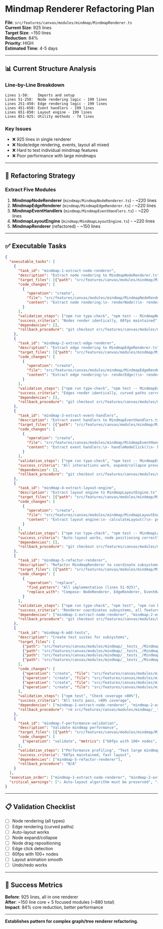 # Mindmap Renderer Refactoring Plan

**File**: `src/features/canvas/modules/mindmap/MindmapRenderer.ts`  
**Current Size**: 925 lines  
**Target Size**: ~150 lines  
**Reduction**: 84%  
**Priority**: HIGH  
**Estimated Time**: 4-5 days

---

## 📊 Current Structure Analysis

### Line-by-Line Breakdown

```
Lines 1-50:    Imports and setup
Lines 51-250:  Node rendering logic - 199 lines
Lines 251-450: Edge rendering logic - 199 lines
Lines 451-650: Event handlers - 199 lines
Lines 651-850: Layout engine - 199 lines
Lines 851-925: Utility methods - 74 lines
```

### Key Issues
- ❌ 925 lines in single renderer
- ❌ Node/edge rendering, events, layout all mixed
- ❌ Hard to test individual mindmap features
- ❌ Poor performance with large mindmaps

---

## 🎯 Refactoring Strategy

### Extract Five Modules

1. **MindmapNodeRenderer** (`mindmap/MindmapNodeRenderer.ts`) - ~220 lines
2. **MindmapEdgeRenderer** (`mindmap/MindmapEdgeRenderer.ts`) - ~220 lines
3. **MindmapEventHandlers** (`mindmap/MindmapEventHandlers.ts`) - ~220 lines
4. **MindmapLayoutEngine** (`mindmap/MindmapLayoutEngine.ts`) - ~220 lines
5. **MindmapRenderer** (refactored) - ~150 lines

---

## ✅ Executable Tasks

```json
{
  "executable_tasks": [
    {
      "task_id": "mindmap-1-extract-node-renderer",
      "description": "Extract node rendering to MindmapNodeRenderer.ts",
      "target_files": [{"path": "src/features/canvas/modules/mindmap/MindmapRenderer.ts", "line_range": "51-250"}],
      "code_changes": [
        {
          "operation": "create",
          "file": "src/features/canvas/modules/mindmap/MindmapNodeRenderer.ts",
          "content": "Extract node rendering:\n- renderNode()\n- renderNodeShape()\n- renderNodeText()\n- renderNodeIcon()\n- updateNodeVisuals()\n- batchDraw() [RAF]"
        }
      ],
      "validation_steps": ["npm run type-check", "npm test -- MindmapNodeRenderer.test.ts", "Verify nodes render"],
      "success_criteria": "Nodes render identically, 60fps maintained",
      "dependencies": [],
      "rollback_procedure": "git checkout src/features/canvas/modules/mindmap/MindmapRenderer.ts && rm src/features/canvas/modules/mindmap/MindmapNodeRenderer.ts"
    },
    {
      "task_id": "mindmap-2-extract-edge-renderer",
      "description": "Extract edge rendering to MindmapEdgeRenderer.ts",
      "target_files": [{"path": "src/features/canvas/modules/mindmap/MindmapRenderer.ts", "line_range": "251-450"}],
      "code_changes": [
        {
          "operation": "create",
          "file": "src/features/canvas/modules/mindmap/MindmapEdgeRenderer.ts",
          "content": "Extract edge rendering:\n- renderEdge()\n- renderEdgePath()\n- renderEdgeArrow()\n- updateEdgeVisuals()\n- batchDraw() [RAF]"
        }
      ],
      "validation_steps": ["npm run type-check", "npm test -- MindmapEdgeRenderer.test.ts", "Verify edges render"],
      "success_criteria": "Edges render identically, curved paths correct",
      "dependencies": [],
      "rollback_procedure": "git checkout src/features/canvas/modules/mindmap/MindmapRenderer.ts && rm src/features/canvas/modules/mindmap/MindmapEdgeRenderer.ts"
    },
    {
      "task_id": "mindmap-3-extract-event-handlers",
      "description": "Extract event handlers to MindmapEventHandlers.ts",
      "target_files": [{"path": "src/features/canvas/modules/mindmap/MindmapRenderer.ts", "line_range": "451-650"}],
      "code_changes": [
        {
          "operation": "create",
          "file": "src/features/canvas/modules/mindmap/MindmapEventHandlers.ts",
          "content": "Extract event handlers:\n- handleNodeClick()\n- handleNodeDrag()\n- handleEdgeClick()\n- handleNodeExpand()\n- handleNodeCollapse()\n- handleNodeAdd()"
        }
      ],
      "validation_steps": ["npm run type-check", "npm test -- MindmapEventHandlers.test.ts", "Verify interactions"],
      "success_criteria": "All interactions work, expand/collapse preserved",
      "dependencies": [],
      "rollback_procedure": "git checkout src/features/canvas/modules/mindmap/MindmapRenderer.ts && rm src/features/canvas/modules/mindmap/MindmapEventHandlers.ts"
    },
    {
      "task_id": "mindmap-4-extract-layout-engine",
      "description": "Extract layout engine to MindmapLayoutEngine.ts",
      "target_files": [{"path": "src/features/canvas/modules/mindmap/MindmapRenderer.ts", "line_range": "651-850"}],
      "code_changes": [
        {
          "operation": "create",
          "file": "src/features/canvas/modules/mindmap/MindmapLayoutEngine.ts",
          "content": "Extract layout engine:\n- calculateLayout()\n- positionNodes()\n- calculateNodePosition()\n- handleAutoLayout()\n- applyLayoutAnimation()"
        }
      ],
      "validation_steps": ["npm run type-check", "npm test -- MindmapLayoutEngine.test.ts", "Verify layout"],
      "success_criteria": "Auto-layout works, node positioning correct",
      "dependencies": [],
      "rollback_procedure": "git checkout src/features/canvas/modules/mindmap/MindmapRenderer.ts && rm src/features/canvas/modules/mindmap/MindmapLayoutEngine.ts"
    },
    {
      "task_id": "mindmap-5-refactor-renderer",
      "description": "Refactor MindmapRenderer to coordinate subsystems",
      "target_files": [{"path": "src/features/canvas/modules/mindmap/MindmapRenderer.ts", "line_range": "1-925"}],
      "code_changes": [
        {
          "operation": "replace",
          "find_pattern": "All implementation (lines 51-925)",
          "replace_with": "Compose: NodeRenderer, EdgeRenderer, EventHandlers, LayoutEngine"
        }
      ],
      "validation_steps": ["npm run type-check", "npm test", "npm run build"],
      "success_criteria": "Renderer coordinates subsystems, all features work",
      "dependencies": ["mindmap-1-extract-node-renderer", "mindmap-2-extract-edge-renderer", "mindmap-3-extract-event-handlers", "mindmap-4-extract-layout-engine"],
      "rollback_procedure": "git checkout src/features/canvas/modules/mindmap/"
    },
    {
      "task_id": "mindmap-6-add-tests",
      "description": "Create test suites for subsystems",
      "target_files": [
        {"path": "src/features/canvas/modules/mindmap/__tests__/MindmapNodeRenderer.test.ts", "status": "create"},
        {"path": "src/features/canvas/modules/mindmap/__tests__/MindmapEdgeRenderer.test.ts", "status": "create"},
        {"path": "src/features/canvas/modules/mindmap/__tests__/MindmapEventHandlers.test.ts", "status": "create"},
        {"path": "src/features/canvas/modules/mindmap/__tests__/MindmapLayoutEngine.test.ts", "status": "create"}
      ],
      "code_changes": [
        {"operation": "create", "file": "src/features/canvas/modules/mindmap/__tests__/MindmapNodeRenderer.test.ts", "content": "Test node rendering"},
        {"operation": "create", "file": "src/features/canvas/modules/mindmap/__tests__/MindmapEdgeRenderer.test.ts", "content": "Test edge rendering"},
        {"operation": "create", "file": "src/features/canvas/modules/mindmap/__tests__/MindmapEventHandlers.test.ts", "content": "Test event handling"},
        {"operation": "create", "file": "src/features/canvas/modules/mindmap/__tests__/MindmapLayoutEngine.test.ts", "content": "Test layout engine"}
      ],
      "validation_steps": ["npm test", "Check coverage >80%"],
      "success_criteria": "All tests pass, >80% coverage",
      "dependencies": ["mindmap-1-extract-node-renderer", "mindmap-2-extract-edge-renderer", "mindmap-3-extract-event-handlers", "mindmap-4-extract-layout-engine"],
      "rollback_procedure": "rm src/features/canvas/modules/mindmap/__tests__/*.test.ts"
    },
    {
      "task_id": "mindmap-7-performance-validation",
      "description": "Validate mindmap performance",
      "target_files": [{"path": "src/features/canvas/modules/mindmap/MindmapRenderer.ts", "validation": "performance"}],
      "code_changes": [
        {"operation": "validate", "metrics": ["60fps with 100+ nodes", "Layout calculation <100ms", "RAF batching active"]}
      ],
      "validation_steps": ["Performance profiling", "Test large mindmaps"],
      "success_criteria": "60fps maintained, fast layout",
      "dependencies": ["mindmap-5-refactor-renderer"],
      "rollback_procedure": "N/A"
    }
  ],
  "execution_order": ["mindmap-1-extract-node-renderer", "mindmap-2-extract-edge-renderer", "mindmap-3-extract-event-handlers", "mindmap-4-extract-layout-engine", "mindmap-5-refactor-renderer", "mindmap-6-add-tests", "mindmap-7-performance-validation"],
  "critical_warnings": ["⚠️ Auto-layout algorithm must be preserved", "⚠️ Edge curve calculations critical", "⚠️ Expand/collapse animation timing", "⚠️ RAF batching for performance"]
}
```

---

## 📋 Validation Checklist

- [ ] Node rendering (all types)
- [ ] Edge rendering (curved paths)
- [ ] Auto-layout works
- [ ] Node expand/collapse
- [ ] Node drag repositioning
- [ ] Edge click detection
- [ ] 60fps with 100+ nodes
- [ ] Layout animation smooth
- [ ] Undo/redo works

---

## 🎯 Success Metrics

**Before**: 925 lines, all in one renderer  
**After**: ~150 line core + 5 focused modules (~880 total)  
**Impact**: 84% core reduction, better performance

---

**Establishes pattern for complex graph/tree renderer refactoring.**
